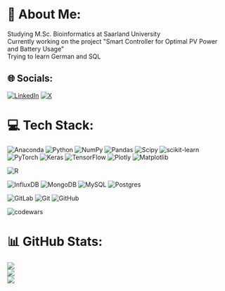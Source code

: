 # 💫 About Me:
Studying M.Sc. Bioinformatics at Saarland University <br>Currently working on the project "Smart Controller for Optimal PV Power and Battery Usage"<br>Trying to learn German and SQL<br>


## 🌐 Socials:
[![LinkedIn](https://img.shields.io/badge/LinkedIn-%230077B5.svg?logo=linkedin&logoColor=white)](https://linkedin.com/in/denis-semkin/) [![X](https://img.shields.io/badge/X-black.svg?logo=X&logoColor=white)](https://x.com/@BoringDenis) 

# 💻 Tech Stack:
![Anaconda](https://img.shields.io/badge/Anaconda-%2344A833.svg?style=for-the-badge&logo=anaconda&logoColor=white) 
![Python](https://img.shields.io/badge/python-3670A0?style=for-the-badge&logo=python&logoColor=ffdd54) 
![NumPy](https://img.shields.io/badge/numpy-%23013243.svg?style=for-the-badge&logo=numpy&logoColor=white) 
![Pandas](https://img.shields.io/badge/pandas-%23150458.svg?style=for-the-badge&logo=pandas&logoColor=white) 
![Scipy](https://img.shields.io/badge/SciPy-%230C55A5.svg?style=for-the-badge&logo=scipy&logoColor=%white) 
![scikit-learn](https://img.shields.io/badge/scikit--learn-%23F7931E.svg?style=for-the-badge&logo=scikit-learn&logoColor=white) 
![PyTorch](https://img.shields.io/badge/PyTorch-%23EE4C2C.svg?style=for-the-badge&logo=PyTorch&logoColor=white) 
![Keras](https://img.shields.io/badge/Keras-%23D00000.svg?style=for-the-badge&logo=Keras&logoColor=white) 
![TensorFlow](https://img.shields.io/badge/TensorFlow-%23FF6F00.svg?style=for-the-badge&logo=TensorFlow&logoColor=white) 
![Plotly](https://img.shields.io/badge/Plotly-%233F4F75.svg?style=for-the-badge&logo=plotly&logoColor=white) 
![Matplotlib](https://img.shields.io/badge/Matplotlib-%23ffffff.svg?style=for-the-badge&logo=Matplotlib&logoColor=black) 

![R](https://img.shields.io/badge/r-%23276DC3.svg?style=for-the-badge&logo=r&logoColor=white)

![InfluxDB](https://img.shields.io/badge/InfluxDB-22ADF6?style=for-the-badge&logo=InfluxDB&logoColor=white) 
![MongoDB](https://img.shields.io/badge/MongoDB-%234ea94b.svg?style=for-the-badge&logo=mongodb&logoColor=white) 
![MySQL](https://img.shields.io/badge/mysql-4479A1.svg?style=for-the-badge&logo=mysql&logoColor=white) 
![Postgres](https://img.shields.io/badge/postgres-%23316192.svg?style=for-the-badge&logo=postgresql&logoColor=white) 

![GitLab](https://img.shields.io/badge/gitlab-%23181717.svg?style=for-the-badge&logo=gitlab&logoColor=white) 
![Git](https://img.shields.io/badge/git-%23F05033.svg?style=for-the-badge&logo=git&logoColor=white) 
![GitHub](https://img.shields.io/badge/github-%23121011.svg?style=for-the-badge&logo=github&logoColor=white)

![codewars](https://www.codewars.com/users/BananaSplitEnjoyer/badges/small)
# 📊 GitHub Stats:
![](https://github-readme-stats.vercel.app/api?username=WhileLoopEnjoyer&theme=dark&hide_border=false&include_all_commits=false&count_private=false)<br/>
![](https://github-readme-streak-stats.herokuapp.com/?user=WhileLoopEnjoyer&theme=dark&hide_border=false)<br/>
![](https://github-readme-stats.vercel.app/api/top-langs/?username=WhileLoopEnjoyer&theme=dark&hide_border=false&include_all_commits=false&count_private=false&layout=compact)


